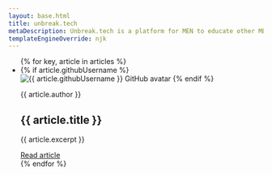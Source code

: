 ```yaml
---
layout: base.html
title: unbreak.tech
metaDescription: Unbreak.tech is a platform for MEN to educate other MEN about the need for change and equality in tech.
templateEngineOverride: njk
---
```


<ul class="articles">
  {% for key, article in articles %}
    <li class="articles__item">
      <div class="articles__itemMeta">
        {% if article.githubUsername %}
          <img src="https://github.com/{{ article.githubUsername }}.png" alt="{{ article.githubUsername }} GitHub avatar" class="articles__itemAvatar" />
        {% endif %}
        <p class="articles__itemAuthor">{{ article.author }}</p>
      </div>
      <h2 class="articles__itemTitle">{{ article.title }}</h2>
      <p class="articles__itemExcerpt">{{ article.excerpt }}</p>
      <a href="{{ article.url }}" target="_blank" rel="noreferrer" class="articles__itemLink" aria-label="Read {{ article.title }}">
        Read article
      </a>
    </li>
  {% endfor %}
</ul>
